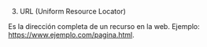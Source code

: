 3. URL (Uniform Resource Locator)

Es la dirección completa de un recurso en la web. Ejemplo: https://www.ejemplo.com/pagina.html.
